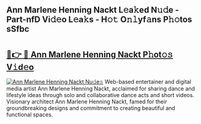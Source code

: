 ## Ann Marlene Henning Nackt L𝚎a𝚔ed N𝚞𝚍e - Part-nfD Vi𝚍𝚎o L𝚎a𝚔s - H𝚘𝚝 O𝚗𝚕yf𝚊ns P𝚑𝚘tos sSfbc

# <h2><a href="http://kf0nah.oniu.top/?m=Ann+Marlene+Henning+Nackt">🔗👉 🔴 Ann Marlene Henning Nackt P𝚑ot𝚘𝚜 V𝚒d𝚎o</a></h2>

[![Ann Marlene Henning Nackt Nu𝚍e𝚜](https://i.imgur.com/0qMVB7G.gif)](http://kf0nah.oniu.top/?m=Ann+Marlene+Henning+Nackt)
Web-based entertainer and digital media artist Ann Marlene Henning Nackt, acclaimed for sharing dance and lifestyle ideas through solo and collaborative dance acts and short videos. Visionary architect Ann Marlene Henning Nackt, famed for their groundbreaking designs and commitment to creating beautiful and functional spaces.  
